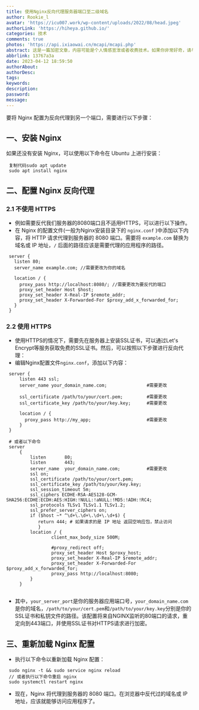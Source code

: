 ```yaml
---
title: 使用Nginx反向代理服务器端口至二级域名
author: Rookie_l
avatar: 'https://icu007.work/wp-content/uploads/2022/08/head.jpeg'
authorLink: 'https://hiheya.github.io/'
categories: 技术
comments: true
photos: 'https://api.ixiaowai.cn/mcapi/mcapi.php'
abstract: 这是一篇加密文章，内容可能是个人情感宣泄或者收费技术。如果你非常好奇，请与我联系。
abbrlink: 13767a3a
date: 2023-04-12 18:59:50
authorAbout:
authorDesc:
tags:
keywords:
description:
password:
message:
---
```


要将 Nginx 配置为反向代理到另一个端口，需要进行以下步骤：

## 一、安装 Nginx

如果还没有安装 Nginx，可以使用以下命令在 Ubuntu 上进行安装：

```
 复制代码sudo apt update
 sudo apt install nginx
```

## 二、配置 Nginx 反向代理

### 2.1 不使用 HTTPS 

- 例如需要反代我们服务器的8080端口且不适用HTTPS，可以进行以下操作。
- 在 Nginx 的配置文件(一般为Nginx安装目录下的 `nginx.conf` )中添加以下内容，将 HTTP 请求代理到服务器的 8080 端口。需要将 `example.com` 替换为域名或 IP 地址，`/` 后面的路径应该是需要代理的应用程序的路径。

```
 server {
   listen 80;
   server_name example.com; //需要更改为你的域名
 
   location / {
     proxy_pass http://localhost:8080/; //需要更改为要反代的端口
     proxy_set_header Host $host;
     proxy_set_header X-Real-IP $remote_addr;
     proxy_set_header X-Forwarded-For $proxy_add_x_forwarded_for;
   }
 }
```

### 2.2 使用 HTTPS

- 使用HTTPS的情况下，需要先在服务器上安装SSL证书，可以通过Let's Encrypt等服务获取免费的SSL证书。然后，可以按照以下步骤进行反向代理：
- 编辑Nginx配置文件`nginx.conf`，添加以下内容：

```
 server {
     listen 443 ssl;
     server_name your_domain_name.com;               #需要更改
 
     ssl_certificate /path/to/your/cert.pem;         #需要更改
     ssl_certificate_key /path/to/your/key.key;      #需要更改
 
     location / {
       proxy_pass http://my_app;                     #需要更改
     }
 }
 
 # 或者以下命令
 server 
     {
         listen       80;
         listen       443;
         server_name  your_domain_name.com;          #需要更改
         ssl on;
         ssl_certificate /path/to/your/cert.pem;
         ssl_certificate_key /path/to/your/key.key;
         ssl_session_timeout 5m;
         ssl_ciphers ECDHE-RSA-AES128-GCM-SHA256:ECDHE:ECDH:AES:HIGH:!NULL:!aNULL:!MD5:!ADH:!RC4;  
         ssl_protocols TLSv1 TLSv1.1 TLSv1.2;  
         ssl_prefer_server_ciphers on;
         if ($host ~* ^\d+\.\d+\.\d+\.\d+$) { 
            return 444; # 如果请求的是 IP 地址 返回空响应包，禁止访问
            }
         location / {
                 client_max_body_size 500M;
 
                 #proxy_redirect off;
                 proxy_set_header Host $proxy_host;
                 proxy_set_header X-Real-IP $remote_addr;
                 proxy_set_header X-Forwarded-For $proxy_add_x_forwarded_for;
                 proxy_pass http://localhost:8080;
         }
     }
 
```

- 其中，`your_server_port`是你的服务器应用端口号，`your_domain_name.com`是你的域名，`/path/to/your/cert.pem`和`/path/to/your/key.key`分别是你的SSL证书和私钥文件的路径。该配置将来自NGINX监听的80端口的请求，重定向到443端口，并使用SSL证书对HTTPS请求进行加密。

## 三、重新加载 Nginx 配置

- 执行以下命令以重新加载 Nginx 配置：

```
 sudo nginx -t && sudo service nginx reload
 // 或者执行以下命令重启 nginx
 sudo systemctl restart nginx
```

- 现在，Nginx 将代理到服务器的 8080 端口。在浏览器中反代过的域名或 IP 地址，应该就能够访问应用程序了。
